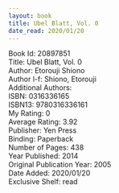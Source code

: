```yaml
---
layout: book
title: Ubel Blatt, Vol. 0
date_read: 2020/01/20
---
```


Book Id: 20897851<br />
Title: Ubel Blatt, Vol. 0<br />
Author: Etorouji Shiono<br />
Author l-f: Shiono, Etorouji<br />
Additional Authors: <br />
ISBN: 0316336165<br />
ISBN13: 9780316336161<br />
My Rating: 0<br />
Average Rating: 3.92<br />
Publisher: Yen Press<br />
Binding: Paperback<br />
Number of Pages: 438<br />
Year Published: 2014<br />
Original Publication Year: 2005<br />
Date Added: 2020/01/20<br />
Exclusive Shelf: read<br />

